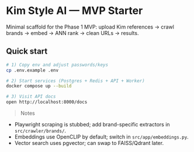 
# Kim Style AI — MVP Starter

Minimal scaffold for the Phase 1 MVP: upload Kim references → crawl brands → embed → ANN rank → clean URLs → results.

## Quick start
```bash
# 1) Copy env and adjust passwords/keys
cp .env.example .env

# 2) Start services (Postgres + Redis + API + Worker)
docker compose up --build

# 3) Visit API docs
open http://localhost:8000/docs
```

> Notes
- Playwright scraping is stubbed; add brand-specific extractors in `src/crawler/brands/`.
- Embeddings use OpenCLIP by default; switch in `src/app/embeddings.py`.
- Vector search uses pgvector; can swap to FAISS/Qdrant later.
